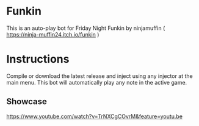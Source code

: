 # Funkin

This is an auto-play bot for Friday Night Funkin by ninjamuffin ( https://ninja-muffin24.itch.io/funkin )

# Instructions

Compile or download the latest release and inject using any injector at the main menu.
This bot will automatically play any note in the active game.

## Showcase
https://www.youtube.com/watch?v=TrNXCgCOvrM&feature=youtu.be
